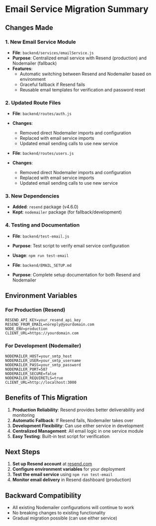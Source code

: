 # Email Service Migration Summary

## Changes Made

### 1. New Email Service Module
- **File**: `backend/services/emailService.js`
- **Purpose**: Centralized email service with Resend (production) and Nodemailer (fallback)
- **Features**:
  - Automatic switching between Resend and Nodemailer based on environment
  - Graceful fallback if Resend fails
  - Reusable email templates for verification and password reset

### 2. Updated Route Files
- **File**: `backend/routes/auth.js`
- **Changes**:
  - Removed direct Nodemailer imports and configuration
  - Replaced with email service imports
  - Updated email sending calls to use new service

- **File**: `backend/routes/users.js`
- **Changes**:
  - Removed direct Nodemailer imports and configuration
  - Replaced with email service imports
  - Updated email sending calls to use new service

### 3. New Dependencies
- **Added**: `resend` package (v4.6.0)
- **Kept**: `nodemailer` package (for fallback/development)

### 4. Testing and Documentation
- **File**: `backend/test-email.js`
- **Purpose**: Test script to verify email service configuration
- **Usage**: `npm run test-email`

- **File**: `backend/EMAIL_SETUP.md`
- **Purpose**: Complete setup documentation for both Resend and Nodemailer

## Environment Variables

### For Production (Resend)
```env
RESEND_API_KEY=your_resend_api_key
RESEND_FROM_EMAIL=noreply@yourdomain.com
NODE_ENV=production
CLIENT_URL=https://yourdomain.com
```

### For Development (Nodemailer)
```env
NODEMAILER_HOST=your_smtp_host
NODEMAILER_USER=your_smtp_username
NODEMAILER_PASS=your_smtp_password
NODEMAILER_PORT=587
NODEMAILER_SECURE=false
NODEMAILER_REQUIRETLS=true
CLIENT_URL=http://localhost:3000
```

## Benefits of This Migration

1. **Production Reliability**: Resend provides better deliverability and monitoring
2. **Automatic Fallback**: If Resend fails, Nodemailer takes over
3. **Development Flexibility**: Can use either service in development
4. **Centralized Management**: All email logic in one service module
5. **Easy Testing**: Built-in test script for verification

## Next Steps

1. **Set up Resend account** at [resend.com](https://resend.com)
2. **Configure environment variables** for your deployment
3. **Test the email service** using `npm run test-email`
4. **Monitor email delivery** in Resend dashboard (production)

## Backward Compatibility

- All existing Nodemailer configurations will continue to work
- No breaking changes to existing functionality
- Gradual migration possible (can use either service) 